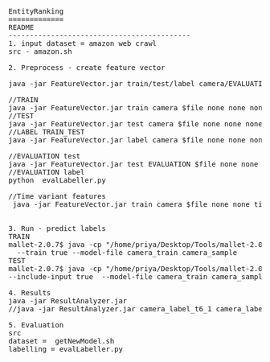 <pre>
EntityRanking
=============
README
-------------------------------------------
1. input dataset = amazon web crawl
src - amazon.sh

2. Preprocess - create feature vector

java -jar FeatureVector.jar train/test/label camera/EVALUATION $file debug/none eval/none time/none

//TRAIN
java -jar FeatureVector.jar train camera $file none none none
//TEST
java -jar FeatureVector.jar test camera $file none none none
//LABEL TRAIN_TEST
java -jar FeatureVector.jar label camera $file none none none

//EVALUATION test 
java -jar FeatureVector.jar test EVALUATION $file none none none
//EVALUATION label
python  evalLabeller.py

//Time variant features
 java -jar FeatureVector.jar train camera $file none none time


3. Run - predict labels
TRAIN
mallet-2.0.7$ java -cp "/home/priya/Desktop/Tools/mallet-2.0.7/class://home/priya/Desktop/Tools/mallet-2.0.7/lib/mallet-deps.jar" cc.mallet.fst.SimpleTagger
  --train true --model-file camera_train camera_sample
TEST
mallet-2.0.7$ java -cp "/home/priya/Desktop/Tools/mallet-2.0.7/class://home/priya/Desktop/Tools/mallet-2.0.7/lib/mallet-deps.jar" cc.mallet.fst.SimpleTagger
--include-input true  --model-file camera_train camera_sample

4. Results
java -jar ResultAnalyzer.jar <true label file> <predicted label file>
//java -jar ResultAnalyzer.jar camera_label_t6_1 camera_label_t6_2

5. Evaluation 
src
dataset =  getNewModel.sh
labelling = evalLabeller.py
</pre>






